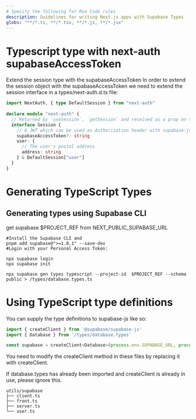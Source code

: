 ```yaml
---
# Specify the following for Roo Code rules
description: Guidelines for writing Next.js apps with Supabase Types
globs: "**/*.ts, **/*.tsx, **/*.js, **/*.jsx"
---
```


# Typescript type with next-auth supabaseAccessToken


Extend the session type with the supabaseAccessToken
In order to extend the session object with the supabaseAccessToken we need to extend the session interface in a types/next-auth.d.ts file:

```typescript
import NextAuth, { type DefaultSession } from "next-auth"
 
declare module "next-auth" {
  // Returned by `useSession`, `getSession` and received as a prop on the `SessionProvider` React Context
  interface Session {
    // A JWT which can be used as Authorization header with supabase-js for RLS.
    supabaseAccessToken?: string
    user: {
      // The user's postal address
      address: string
    } & DefaultSession["user"]
  }
}
```

# Generating TypeScript Types

## Generating types using Supabase CLI

get supabase $PROJECT_REF  from NEXT_PUBLIC_SUPABASE_URL
 
```shell
#Install the Supabase CLI and 
pnpm add supabase@">=1.8.1" --save-dev
#Login with your Personal Access Token:

npx supabase login
npx supabase init

npx supabase gen types typescript --project-id  $PROJECT_REF --schema public > /types/database.types.ts
```

# Using TypeScript type definitions

You can supply the type definitions to supabase-js like so:
```js
import { createClient } from '@supabase/supabase-js'
import { Database } from '/types/database.types'

const supabase = createClient<Database>(process.env.SUPABASE_URL, process.env.SUPABASE_ANON_KEY)
```

You need to modify the createClient method in these files by replacing it with createClient<Database>.

If database.types has already been imported and createClient<Database> is already in use, please ignore this.

```
utils/supabase
├── client.ts
├── front.ts
├── server.ts
└── user.ts
```
